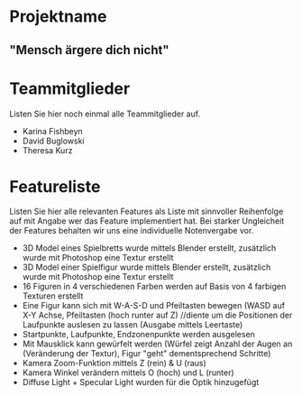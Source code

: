 
# Projektname
## "Mensch ärgere dich nicht"

# Teammitglieder
Listen Sie hier noch einmal alle Teammitglieder auf.
- Karina Fishbeyn
- David Buglowski
- Theresa Kurz

# Featureliste
Listen Sie hier alle relevanten Features als Liste mit sinnvoller Reihenfolge auf mit Angabe wer das Feature implementiert hat.
Bei starker Ungleicheit der Features behalten wir uns eine individuelle Notenvergabe vor.


- 3D Model eines Spielbretts wurde mittels Blender erstellt, zusätzlich wurde mit Photoshop eine Textur erstellt
- 3D Model einer Spielfigur wurde mittels Blender erstellt, zusätzlich wurde mit Photoshop eine Textur erstellt
- 16 Figuren in 4 verschiedenen Farben werden auf Basis von 4 farbigen Texturen erstellt
- Eine Figur kann sich mit W-A-S-D und Pfeiltasten bewegen (WASD auf X-Y Achse, Pfeiltasten (hoch runter auf Z) //diente um die Positionen der Laufpunkte auslesen zu lassen (Ausgabe mittels Leertaste)
- Startpunkte, Laufpunkte, Endzonenpunkte werden ausgelesen
- Mit Mausklick kann gewürfelt werden (Würfel zeigt Anzahl der Augen an (Veränderung der Textur), Figur "geht" dementsprechend Schritte)
- Kamera Zoom-Funktion mittels Z (rein) & U (raus) 
- Kamera Winkel verändern mittels O (hoch) und L (runter)
- Diffuse Light + Specular Light wurden für die Optik hinzugefügt

